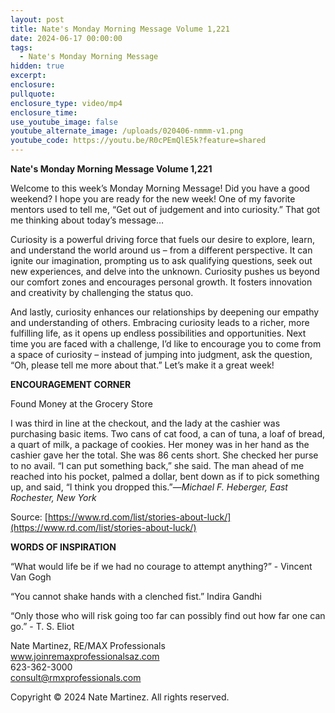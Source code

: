 ```yaml
---
layout: post
title: Nate's Monday Morning Message Volume 1,221
date: 2024-06-17 00:00:00
tags:
  - Nate's Monday Morning Message
hidden: true
excerpt:
enclosure:
pullquote:
enclosure_type: video/mp4
enclosure_time:
use_youtube_image: false
youtube_alternate_image: /uploads/020406-nmmm-v1.png
youtube_code: https://youtu.be/R0cPEmQlE5k?feature=shared
---
```

**Nate's Monday Morning Message Volume 1,221**

Welcome to this week’s Monday Morning Message! Did you have a good weekend? I hope you are ready for the new week! One of my favorite mentors used to tell me, “Get out of judgement and into curiosity.” That got me thinking about today’s message…

Curiosity is a powerful driving force that fuels our desire to explore, learn, and understand the world around us – from a different perspective. It can ignite our imagination, prompting us to ask qualifying questions, seek out new experiences, and delve into the unknown. Curiosity pushes us beyond our comfort zones and encourages personal growth. It fosters innovation and creativity by challenging the status quo.

And lastly, curiosity enhances our relationships by deepening our empathy and understanding of others. Embracing curiosity leads to a richer, more fulfilling life, as it opens up endless possibilities and opportunities. Next time you are faced with a challenge, I’d like to encourage you to come from a space of curiosity – instead of jumping into judgment, ask the question, “Oh, please tell me more about that.” Let’s make it a great week!

**ENCOURAGEMENT CORNER**&nbsp;

Found Money at the Grocery Store

I was third in line at the checkout, and the lady at the cashier was purchasing basic items. Two cans of cat food, a can of tuna, a loaf of bread, a quart of milk, a package of cookies. Her money was in her hand as the cashier gave her the total. She was 86 cents short. She checked her purse to no avail. “I can put something back,” she said. The man ahead of me reached into his pocket, palmed a dollar, bent down as if to pick something up, and said, “I think you dropped this.”—*Michael F. Heberger, East Rochester, New York*

Source: [https://www.rd.com/list/stories-about-luck/](https://www.rd.com/list/stories-about-luck/)

**WORDS OF INSPIRATION**

“What would life be if we had no courage to attempt anything?” - Vincent Van Gogh

“You cannot shake hands with a clenched fist.” Indira Gandhi

“Only those who will risk going too far can possibly find out how far one can go.” - T. S. Eliot

Nate Martinez, RE/MAX Professionals<br>www.joinremaxprofessionalsaz.com<br>623-362-3000<br>consult@rmxprofessionals.com

Copyright © 2024 Nate Martinez. All rights reserved.